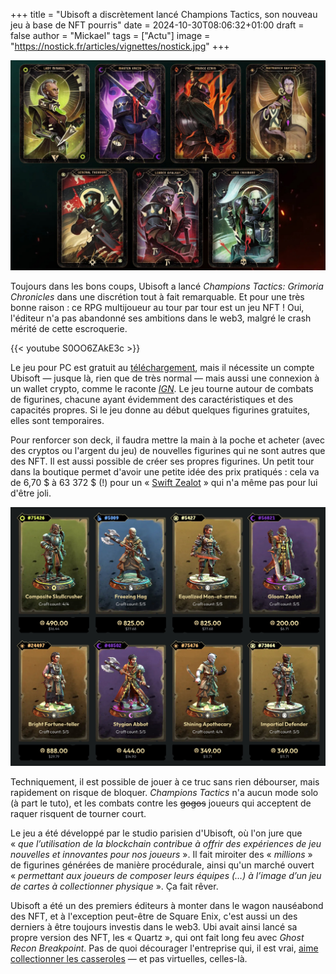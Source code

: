 +++
title = "Ubisoft a discrètement lancé Champions Tactics, son nouveau jeu à base de NFT pourris"
date = 2024-10-30T08:06:32+01:00
draft = false
author = "Mickael"
tags = ["Actu"]
image = "https://nostick.fr/articles/vignettes/nostick.jpg"
+++

![Champions Tactics](Champions-Tactics.jpg "")

Toujours dans les bons coups, Ubisoft a lancé *Champions Tactics: Grimoria Chronicles* dans une discrétion tout à fait remarquable. Et pour une très bonne raison : ce RPG multijoueur au tour par tour est un jeu NFT ! Oui, l'éditeur n'a pas abandonné ses ambitions dans le web3, malgré le crash mérité de cette escroquerie.

{{< youtube S0OO6ZAkE3c >}}

Le jeu pour PC est gratuit au [téléchargement](https://championstactics.ubisoft.com), mais il nécessite un compte Ubisoft — jusque là, rien que de très normal — mais aussi une connexion à un wallet crypto, comme le raconte *[IGN](https://www.ign.com/articles/ubisoft-just-quietly-launched-a-full-blown-nft-game?utm_source=flipboard&utm_medium=activitypub)*. Le jeu tourne autour de combats de figurines, chacune ayant évidemment des caractéristiques et des capacités propres. Si le jeu donne au début quelques figurines gratuites, elles sont temporaires. 

Pour renforcer son deck, il faudra mettre la main à la poche et acheter (avec des cryptos ou l'argent du jeu) de nouvelles figurines qui ne sont autres que des NFT. Il est aussi possible de créer ses propres figurines. Un petit tour dans la boutique permet d'avoir une petite idée des prix pratiqués : cela va de 6,70 $ à 63 372 $ (!) pour un « [Swift Zealot](https://championstactics.ubisoft.com/items/champions/2107) » qui n'a même pas pour lui d'être joli.

![Champions Tactics](Champions-Tactics-nft.jpg "")

Techniquement, il est possible de jouer à ce truc sans rien débourser, mais rapidement on risque de bloquer. *Champions Tactics* n'a aucun mode solo (à part le tuto), et les combats contre les ~~gogos~~ joueurs qui acceptent de raquer risquent de tourner court.

Le jeu a été développé par le studio parisien d'Ubisoft, où l'on jure que « *que l’utilisation de la blockchain contribue à offrir des expériences de jeu nouvelles et innovantes pour nos joueurs* ». Il fait miroiter des « *millions* » de figurines générées de manière procédurale, ainsi qu'un marché ouvert « *permettant aux joueurs de composer leurs équipes (…) à l’image d’un jeu de cartes à collectionner physique* ». Ça fait rêver.

Ubisoft a été un des premiers éditeurs à monter dans le wagon nauséabond des NFT, et à l'exception peut-être de Square Enix, c'est aussi un des derniers à être toujours investis dans le web3. Ubi avait ainsi lancé sa propre version des NFT, les « Quartz », qui ont fait long feu avec *Ghost Recon Breakpoint*. Pas de quoi décourager l'entreprise qui, il est vrai, [aime collectionner les casseroles](https://nostick.fr/articles/2024/septembre/2809-backlog-assassins-creed-shadows-frostpunk-2-musee-nintendo-tcg-card-shop-simulator/#la-grosse-info-de-la-semaine--comment-ça-va-mal-ubisoft-) — et pas virtuelles, celles-là.